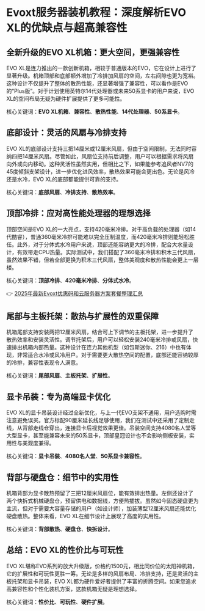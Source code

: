 # Evoxt服务器装机教程：深度解析EVO XL的优缺点与超高兼容性

## 全新升级的EVO XL机箱：更大空间，更强兼容性

EVO XL是连力推出的一款创新机箱，相较于普通版本的EVO，它在设计上进行了显著升级。机箱顶部和底部额外增加了冷排加风扇的空间，左右间隙也更为宽裕。这种设计不仅提升了整体的散热性能，还显著增强了兼容性，可以看作是EVO的“Plus版”。对于计划使用英特尔14代处理器或未来50系显卡的用户来说，EVO XL的空间布局无疑为硬件扩展提供了更多可能性。

核心关键词：**EVO XL机箱**、**兼容性**、**散热性能**、**14代处理器**、**50系显卡**。

## 底部设计：灵活的风扇与冷排支持

EVO XL的底部设计支持三把14厘米或12厘米风扇，但由于空间限制，无法同时容纳四把14厘米风扇。尽管如此，风扇位支持前后调整，用户可以根据需求将风扇向外或向内移动。这种灵活性虽然实用，但相比之下，如果能参考追风者NV7的45度倾斜支架设计，进一步优化进风效率，散热效果可能会更出色。无论是风冷还是水冷，EVO XL的底部都能提供可靠的支持。

核心关键词：**底部风扇**、**冷排支持**、**散热效率**。

## 顶部冷排：应对高性能处理器的理想选择

顶部空间是EVO XL的一大亮点，支持420毫米冷排。对于高负载的处理器（如14代酷睿），普通360毫米冷排可能难以完全压制温度，而420毫米冷排则能轻松胜任。此外，对于分体式水冷用户来说，顶部还能容纳更大的冷排，配合大水量设计，有效带走CPU热量。实际测试中，我们搭配了360毫米冷排和积木三代风扇，虽然效果不错，但若全部更换为积木三代风扇，整体美观度和散热性能会更上一层楼。

核心关键词：**顶部冷排**、**420毫米冷排**、**分体式水冷**。

👉 [2025年最新Evoxt优惠码和云服务器方案套餐整理汇总](https://bit.ly/evoxt)

## 尾部与主板托架：散热与扩展性的双重保障

机箱尾部支持安装两把12厘米风扇，结合可上下调节的主板托架，进一步提升了散热效率和安装灵活性。调节托架后，用户可以轻松安装240毫米冷排或风扇，快速排出机箱内部热量。这种设计在连力其他机型（如包斯迷你、216）中也有体现，非常适合水冷或风冷用户。对于需要更大散热空间的配置，底部还能容纳较厚的冷排，兼容性表现令人满意。

核心关键词：**尾部风扇**、**主板托架**、**扩展性**。

## 显卡吊装：专为高端显卡优化

EVO XL的显卡吊装设计经过全新优化，与上一代EVO支架不通用，用户选购时需注意避免误买。官方标配90厘米延长线足够使用，我们在测试中还采用了定制走线，从背部走线仓穿出，连接显卡后视觉效果更佳。吊装空间支持4080名人堂等大型显卡，甚至能兼容未来的50系显卡，顶部皇冠设计也不会影响侧板安装，实用性与美观度兼得。

核心关键词：**显卡吊装**、**4080名人堂**、**50系显卡兼容性**。

## 背部与硬盘仓：细节中的实用性

机箱背部为显卡散热预留了三把12厘米风扇位，能有效排出热量。左侧还设计了两个快拆式机械硬盘仓，预留供电和数据线，方便热插拔。虽然如今固态硬盘更为主流，但对于需要大容量存储的用户（如设计师），加装薄型12厘米风扇还能优化硬盘散热。整体来看，EVO XL在细节设计上展现了高度的实用性。

核心关键词：**背部散热**、**硬盘仓**、**快拆设计**。

## 总结：EVO XL的性价比与可玩性

EVO XL堪称EVO系列的放大升级版，价格约1500元，相比同价位的太阳神机箱，它的扩展性和可玩性更胜一筹。无论是多样的风扇布局、冷排支持，还是灵活的主板托架和显卡吊装，EVO XL都为硬件爱好者提供了丰富的折腾空间。如果您追求高兼容性和个性化装机方案，这款机箱无疑是理想选择。

核心关键词：**性价比**、**可玩性**、**硬件扩展**。